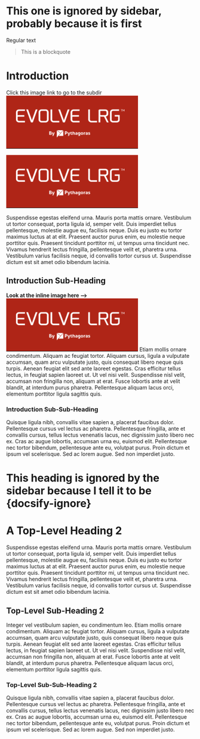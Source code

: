 # This one is ignored by sidebar, probably because it is first

Regular text
> This is a blockquote

# Introduction


Click this image link to go to the subdir<br>
[![logo](_media/evolve.png)](/subdir/)

![notalinklogo](_media/evolve.png) <!-- https://docsify.js.org/#/helpers?id=image-resizing sort of works, but css is better -->

Suspendisse egestas eleifend urna. Mauris porta mattis ornare. Vestibulum ut tortor consequat, porta ligula id, semper velit. Duis imperdiet tellus pellentesque, molestie augue eu, facilisis neque. Duis eu justo eu tortor maximus luctus at at elit. Praesent auctor purus enim, eu molestie neque porttitor quis. Praesent tincidunt porttitor mi, ut tempus urna tincidunt nec. Vivamus hendrerit lectus fringilla, pellentesque velit et, pharetra urna. Vestibulum varius facilisis neque, id convallis tortor cursus ut. Suspendisse dictum est sit amet odio bibendum lacinia.

## Introduction Sub-Heading

**Look at the inline image here -->** <img class="inline-image" src="./_media/evolve.png" /> Etiam mollis ornare condimentum. Aliquam ac feugiat tortor. Aliquam cursus, ligula a vulputate accumsan, quam arcu vulputate justo, quis consequat libero neque quis turpis. Aenean feugiat elit sed ante laoreet egestas. Cras efficitur tellus lectus, in feugiat sapien laoreet ut. Ut vel nisi velit. Suspendisse nisl velit, accumsan non fringilla non, aliquam at erat. Fusce lobortis ante at velit blandit, at interdum purus pharetra. Pellentesque aliquam lacus orci, elementum porttitor ligula sagittis quis.

### Introduction Sub-Sub-Heading

Quisque ligula nibh, convallis vitae sapien a, placerat faucibus dolor. Pellentesque cursus vel lectus ac pharetra. Pellentesque fringilla, ante et convallis cursus, tellus lectus venenatis lacus, nec dignissim justo libero nec ex. Cras ac augue lobortis, accumsan urna eu, euismod elit. Pellentesque nec tortor bibendum, pellentesque ante eu, volutpat purus. Proin dictum et ipsum vel scelerisque. Sed ac lorem augue. Sed non imperdiet justo.

# This heading is ignored by the sidebar because I tell it to be {docsify-ignore}

# A Top-Level Heading 2

Suspendisse egestas eleifend urna. Mauris porta mattis ornare. Vestibulum ut tortor consequat, porta ligula id, semper velit. Duis imperdiet tellus pellentesque, molestie augue eu, facilisis neque. Duis eu justo eu tortor maximus luctus at at elit. Praesent auctor purus enim, eu molestie neque porttitor quis. Praesent tincidunt porttitor mi, ut tempus urna tincidunt nec. Vivamus hendrerit lectus fringilla, pellentesque velit et, pharetra urna. Vestibulum varius facilisis neque, id convallis tortor cursus ut. Suspendisse dictum est sit amet odio bibendum lacinia.

## Top-Level Sub-Heading 2

Integer vel vestibulum sapien, eu condimentum leo. Etiam mollis ornare condimentum. Aliquam ac feugiat tortor. Aliquam cursus, ligula a vulputate accumsan, quam arcu vulputate justo, quis consequat libero neque quis turpis. Aenean feugiat elit sed ante laoreet egestas. Cras efficitur tellus lectus, in feugiat sapien laoreet ut. Ut vel nisi velit. Suspendisse nisl velit, accumsan non fringilla non, aliquam at erat. Fusce lobortis ante at velit blandit, at interdum purus pharetra. Pellentesque aliquam lacus orci, elementum porttitor ligula sagittis quis.

### Top-Level Sub-Sub-Heading 2

Quisque ligula nibh, convallis vitae sapien a, placerat faucibus dolor. Pellentesque cursus vel lectus ac pharetra. Pellentesque fringilla, ante et convallis cursus, tellus lectus venenatis lacus, nec dignissim justo libero nec ex. Cras ac augue lobortis, accumsan urna eu, euismod elit. Pellentesque nec tortor bibendum, pellentesque ante eu, volutpat purus. Proin dictum et ipsum vel scelerisque. Sed ac lorem augue. Sed non imperdiet justo.
